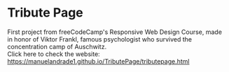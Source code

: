 # Tribute Page

First project from freeCodeCamp's Responsive Web Design Course, made in honor of Viktor Frankl, famous psychologist who survived the concentration camp of Auschwitz.<br>
Click here to check the website: https://manuelandrade1.github.io/TributePage/tributepage.html
